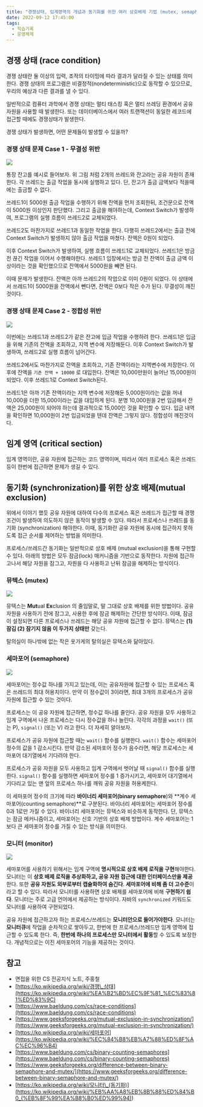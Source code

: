 ```yaml
---
title: "경쟁상태, 임계영역의 개념과 동기화를 위한 여러 상호배제 기법 (mutex, semaphore, monitor)"
date: 2022-09-12 17:45:00
tags:
  - 학습기록
  - 운영체제
---
```


## 경쟁 상태 (race condition)

경쟁 상태란 둘 이상의 입력, 조작의 타이밍에 따라 결과가 달라질 수 있는 상태를 의미한다. 경쟁 상태의 프로그램은 비결정적(nondeterministic)으로 동작할 수 있으므로, 우리의 예상과 다른 결과를 낼 수 있다.

일반적으로 컴퓨터 과학에서 경쟁 상태는 멀티 태스킹 혹은 멀티 쓰레딩 환경에서 공유 자원을 사용할 때 발생한다. 또는 데이터베이스에서 여러 트랜잭션이 동일한 레코드에 접근할 때에도 경쟁상태가 발생한다.

경쟁 상태가 발생하면, 어떤 문제들이 발생할 수 있을까?

### 경쟁 상태 문제 Case 1 - 무결성 위반

![](./race-condition-1.png)

통장 잔고를 예시로 들어보자. 위 그림 처럼 2개의 쓰레드와 잔고라는 공유 자원이 존재한다. 각 쓰레드는 출금 작업을 동시에 실행하고 있다. 단, 잔고가 출금 금액보다 적을때에는 출금할 수 없다.

쓰레드1이 5000원 출금 작업을 수행하기 위해 잔액을 먼저 조회한뒤, 조건문으로 잔액이 5000원 이상인지 판단했다. 그리고 출금을 해야하는데, Context Switch가 발생하여, 프로그램의 실행 흐름이 쓰레드2로 교체되었다.

쓰레드2도 마찬가지로 쓰레드1과 동일한 작업을 한다. 다행히 쓰레드2에서는 출금 전에 Context Switch가 발생하지 않아 출금 작업을 마쳤다. 잔액은 0원이 되었다.

이후 Context Switch가 발생하여, 실행 흐름이 쓰레드1로 교체되었다. 쓰레드1은 방금 전 끊긴 작업을 이어서 수행해야한다. 쓰레드1 입장에서는 방금 전 잔액이 출금 금액 이상이라는 것을 확인했으므로 잔액에서 5000원을 빼면 된다.

이때 문제가 발생한다. 잔액은 아까 쓰레드2의 작업으로 이미 0원이 되었다. 이 상태에서 쓰레드1이 5000원을 잔액에서 뺀다면, 잔액은 0보다 작은 수가 된다. 무결성이 깨진 것이다.

### 경쟁 상태 문제 Case 2 - 정합성 위반

![](./race-condition-2.png)

이번에는 쓰레드1과 쓰레드2가 같은 잔고에 입금 작업을 수행하려 한다. 쓰레드1은 입금을 위해 기존의 잔액을 조회하고, 지역 변수에 저장해둔다. 이후 Context Switch가 발생하여, 쓰레드2로 실행 흐름이 넘어간다.

쓰레드2에서도 마찬가지로 잔액을 조회하고, 기존 잔액이라는 지역변수에 저장한다. 이후에 잔액을 `기존 잔액 + 10000` 로 대입한다. 잔액은 10,000만원이 늘어난 15,000원이 되었다. 이후 쓰레드1로 Context Switch된다.

쓰레드1은 아까 기존 잔액이라는 지역 변수에 저장해둔 5,000원이라는 값을 꺼내 10,000을 더한 15,000이라는 값을 대입하게 된다. 분명 10,000원을 2번 입금해서 잔액은 25,000원이 되어야 하는데 결과적으로 15,000인 것을 확인할 수 있다. 입금 내역을 확인하면 10,000원이 2번 입금되었을 텐데 잔액은 그렇지 않다. 정합성이 깨진것이다.

## 임계 영역 (critical section)

임계 영역이란, 공유 자원에 접근하는 코드 영역이며, 따라서 여러 프로세스 혹은 쓰레드 등이 한번에 접근하면 문제가 생길 수 있다.

## 동기화 (synchronization)를 위한 상호 배제(mutual exclusion)

위에서 이야기 했듯 공유 자원에 대하여 다수의 프로세스 혹은 쓰레드가 접근할 때 경쟁 조건이 발생하여 의도하지 않은 동작이 발생할 수 있다. 따라서 프로세스나 쓰레드를 동기화 (synchronization) 해야한다. 이때, 동기화란 공유 자원에 동시에 접근하지 못하도록 접근 순서를 제어하는 방법을 의미한다.

프로세스/쓰레드간 동기화는 일반적으로 상호 배제 (mutual exclusion)을 통해 구현할 수 있다. 아래의 방법은 모두 잠금(lock) 매커니즘을 기반으로 동작한다. 자원에 접근하고나서 해당 자원을 잠그고, 자원을 다 사용하고 난뒤 잠금을 해제하는 방식이다.

### 뮤텍스 (mutex)

![](./mutex.png)

뮤텍스는 **Mut**ual **Ex**clusion 의 줄임말로, 말 그대로 상호 배제를 위한 방법이다. 공유 자원을 사용하기 전에 잠그고, 사용한 후에 잠금 해제하는 간단한 방식이다. 이때, 잠금이 설정되면 다른 프로세스나 쓰레드는 해당 공유 자원에 접근할 수 없다. 뮤텍스는 **(1) 잠김 (2) 잠기지 않음 이 두가지 상태만** 갖는다.

탈의실이 하나밖에 없는 작은 옷가게의 탈의실은 뮤텍스와 닮아있다.

### 세마포어 (semaphore)

![](./semaphore.png)

세마포어는 정수값 하나를 가지고 있는데, 이는 공유자원에 접근할 수 있는 프로세스 혹은 쓰레드의 최대 허용치이다. 만약 이 정수값이 3이라면, 최대 3개의 프로세스가 공유 자원에 접근할 수 있는 것이다.

프로세스는 이 공유 자원에 접근하면, 정수값 하나를 줄인다. 공유 자원을 모두 사용하고 임계 구역에서 나온 프로세스는 다시 정수값을 하나 늘린다. 각각의 과정을 `wait()` (또는 P), `signal()` (또는 V) 라고 한다. 더 자세히 알아보자.

프로세스가 공유 자원에 접근할 때는 `wait()` 함수를 실행한다. `wait()` 함수는 세마포어 정수의 값을 1 감소시킨다. 만약 감소된 세마포어 정수가 음수라면, 해당 프로세스는 세마포어 대기열에서 기다려야 한다.

프로세스가 공유 자원을 모두 사용하고 임계 구역에서 벗어날 때 `signal()` 함수를 실행한다. `signal()` 함수를 실행하면 세마포어 정수를 1 증가시키고, 세마포어 대기열에서 기다리고 있는 맨 앞의 프로세스 하나를 깨워 공유 자원을 허용케한다.

이 세마포어 정수의 크기에 따라 **바이너리 세마포어(binary semaphore**)와 **계수 세마포어(counting semaphore)**로 구분된다. 바이너리 세마포어는 세마포어 정수를 0과 1로만 가질 수 있다. 바이너리 세마포어는 뮤텍스와 비슷하게 동작한다. 단, 뮤텍스는 잠금 메커니즘이고, 세마포어는 신호 기반의 상호 배제 방법이다. 계수 세마포어는 1보다 큰 세마포어 정수를 가질 수 있는 방식을 의미한다.

### 모니터 (monitor)

![](./monitor.png)

세마포어를 사용하기 위해서는 임계 구역에 **명시적으로 상호 배제 로직을 구현**해야한다. 모니터는 이 **상호 배제 로직을 추상화하고, 공유 자원 접근에 대한 인터페이스만을 제공**한다. 또한 **공유 자원도 외부로부터 캡슐화하여 숨긴다**. **세마포어에 비해 좀 더 고수준**이라고 할 수 있다. 따라서 모니터를 사용하면 상호 배제를 세마포어에 비해 **구현하기 쉽다**. 모니터는 주로 고급 언어에서 제공하는 방식이다. 자바의 `synchronized` 키워드도 모니터를 사용하여 구현되었다.

공유 자원에 접근하고자 하는 프로세스/쓰레드는 **모니터안으로 들어가야한다**. 모니터는 **모니터큐**에 작업을 순차적으로 쌓아두고, 한번에 한 프로세스/쓰레드만 임계 영역에 접근할 수 있도록 한다. 즉, **한번에 하나의 프로세스만 모니터에서 활동**할 수 있도록 보장한다. 개념적으로는 이진 세마포어의 기능을 제공하는 것이다.

## 참고

- 면접을 위한 CS 전공지식 노트, 주홍철
- [https://ko.wikipedia.org/wiki/경쟁\_상태](https://ko.wikipedia.org/wiki/%EA%B2%BD%EC%9F%81_%EC%83%81%ED%83%9C)
- [https://www.baeldung.com/cs/race-conditions](https://www.baeldung.com/cs/race-conditions)
- [https://www.geeksforgeeks.org/mutual-exclusion-in-synchronization/](https://www.geeksforgeeks.org/mutual-exclusion-in-synchronization/)
- [https://ko.wikipedia.org/wiki/세마포어](https://ko.wikipedia.org/wiki/%EC%84%B8%EB%A7%88%ED%8F%AC%EC%96%B4)
- [https://www.baeldung.com/cs/binary-counting-semaphores](https://www.baeldung.com/cs/binary-counting-semaphores)
- [https://www.geeksforgeeks.org/difference-between-binary-semaphore-and-mutex/](https://www.geeksforgeeks.org/difference-between-binary-semaphore-and-mutex/)
- [https://ko.wikipedia.org/wiki/모니터\_(동기화)](<https://ko.wikipedia.org/wiki/%EB%AA%A8%EB%8B%88%ED%84%B0_(%EB%8F%99%EA%B8%B0%ED%99%94)>)
